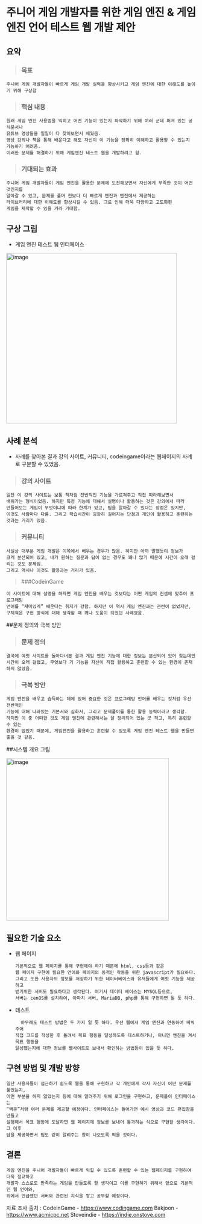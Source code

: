 # 주니어 게임 개발자를 위한 게임 엔진 & 게임 엔진 언어 테스트 웹 개발 제안

## 요약 

> ### 목표

    주니어 게임 개발자들이 빠르게 게임 개발 실력을 향상시키고 게임 엔진에 대한 이해도를 높이기 위해 구상함

> ### 핵심 내용
    원래 게임 엔진 사용법을 익히고 어떤 기능이 있는지 파악하기 위해 여러 군데 퍼져 있는 공식문서나 
    유튜브 영상들을 일일이 다 찾아보면서 배웠음. 
    영상 강의나 책을 통해 배운다고 해도 자신이 이 기능을 정확히 이해하고 활용할 수 있는지 가늠하기 어려움. 
    이러한 문제를 해결하기 위해 게임엔진 테스트 웹을 개발하려고 함.


> ### 기대되는 효과
    주니어 게임 개발자들이 게임 엔진을 활용한 문제에 도전해보면서 자신에게 부족한 것이 어떤 것인지를 
    알아갈 수 있고, 문제를 풀며 전보다 더 빠르게 엔진과 엔진에서 제공하는 
    라이브러리에 대한 이해도를 향상시킬 수 있음. 그로 인해 더욱 다양하고 고도화된 
    게임을 제작할 수 있을 거라 기대함. 

## 구상 그림

* 게임 엔진 테스트 웹 인터페이스

<img width="452" alt="image" src="https://github.com/forthecat/opensource/assets/127604331/5bb004df-95d5-4bc9-b51f-7282a1be7724">

## 사례 분석
+ 사례를 찾아본 결과 강의 사이트, 커뮤니티, codeingame이라는 웹페이지의 사례로 구분할 수 있었음.

> ### 강의 사이트
    일단 이 강의 사이트는 보통 책처럼 전반적인 기능을 가르쳐주고 직접 따라해보면서 
    배워가는 형식이었음. 하지만 특정 기능에 대해서 설명이나 활용하는 것은 강의에서 따라 
    만들어보는 게임이 무엇이냐에 따라 한계가 있고, 팁을 알아갈 수 있다는 장점은 있지만, 
    이것도 사람마다 다름. 그리고 학습시간이 굉장히 길어지는 단점과 개인이 활용하고 훈련하는 것과는 거리가 있음.

> ### 커뮤니티 
    사실상 대부분 게임 개발은 이쪽에서 배우는 경우가 많음. 하지만 아까 말했듯이 정보가 
    크게 분산되어 있고, 내가 원하는 질문과 답이 없는 경우도 꽤나 많기 때문에 시간이 오래 걸리는 것도 문제임. 
    그리고 역시나 이것도 활용과는 거리가 있음. 

> ###CodeinGame

    이 사이트에 대해 설명을 하자면 게임 엔진을 배우는 것보다는 어떤 게임의 컨셉에 맞추어 프로그래밍 
    언어를 “재미있게” 배운다는 취지가 강함. 하지만 이 역시 게임 엔진과는 관련이 없었지만, 
    구체적은 구현 방식에 대해 생각할 때 꽤나 도움이 되었던 사례였음. 

##문제 정의와 극복 방안

> ### 문제 정의
    결국에 여럿 사이트를 돌아다녀본 결과 게임 엔진 기능에 대한 정보는 분산되어 있어 찾는데만 
    시간이 오래 걸렸고, 무엇보다 기 기능을 자신이 직접 활용하고 훈련할 수 있는 환경이 존재하지 않았음.


> ### 극복 방안
    게임 엔진을 배우고 습득하는 데에 있어 중요한 것은 프로그래밍 언어를 배우는 것처럼 우선 전반적인 
    기능에 대해 나와있는 기본서와 심화서, 그리고 문제풀이를 통한 활용 능력이라고 생각함. 
    하지만 이 중 어떠한 것도 게임 엔진에 관련해서는 잘 정리되어 있는 곳 적고, 특히 훈련할 수 있는 
    환경이 없었기 때문에, 게임엔진을 활용하고 훈련할 수 있도록 게임 엔진 테스트 웹을 만들면 좋을 것 같음.


##시스템 개요 그림

<img width="431" alt="image" src="https://github.com/forthecat/opensource/assets/127604331/45effd6e-c52b-4270-a7e2-dcaa3795973e">

## 필요한 기술 요소

+ 웹 페이지

      기본적으로 웹 페이지를 통해 구현해야 하기 때문에 html, css등과 같은
      웹 페이지 구현에 필요한 언어와 페이지의 동적인 작동을 위한 javascript가 필요하다.
      그리고 또한 사용자의 정보를 저장하기 위한 데이터베이스와 유저들에게 여럿 기능을 제공하고
      받기위한 서버도 필요하다고 생각된다. 여기서 데이터 베이스는 MYSQL등으로,
      서버는 cenOS를 설치하여, 아파치 서버, MariaDB, php를 통해 구현하면 될 듯 하다.

+ 테스트

        아무래도 테스트 방법은 두 가지 일 듯 하다. 우선 웹에서 게임 엔진과 연동하여 띄워주어
      직접 코드를 작성한 후 돌려서 목표 행동을 달성하도록 테스트하거나, 아니면 엔진을 켜서 목표 행동을
      달성했는지에 대한 정보를 웹사이트로 보내서 확인하는 방법등이 있을 듯 하다.

## 구현 방법 및 개발 방향

    일단 사용자들이 접근하기 쉽도록 웹을 통해 구현하고 각 개인에게 각자 자신이 어떤 문제를 풀었는지, 
    어떤 부분을 하지 않았는지 등에 대해 알려주기 위해 로그인을 구현하고, 문제풀이 인터페이스는 
    “백준”처럼 여러 문제를 제공할 예정이다. 인터페이스는 들어가면 예시 영상과 코드 편집창을 만들고 
    실행해서 목표 행동에 도달하면 웹 페이지에 정보를 보내어 통과하는 식으로 구현할 생각이다. 그 이후 
    답을 제공하면서 팁도 같이 알려주는 창이 나오도록 띄울 것이다.


## 결론

    게임 엔진을 주니어 개발자들이 빠르게 익힐 수 있도록 훈련할 수 있는 웹페이지를 구현하여 더욱 정교하고 
    개발자 스스로도 만족하는 게임을 만들도록 할 생각이고 이를 구현하기 위해서 앞으로 기본적인 웹 언어와, 
    위에서 언급했던 서버와 관련된 지식을 쌓고 공부할 예정이다.


자료 조사 출처 : 
CodeinGame - https://www.codingame.com
Bakjoon - https://www.acmicpc.net
Stoveindie - https://indie.onstove.com









